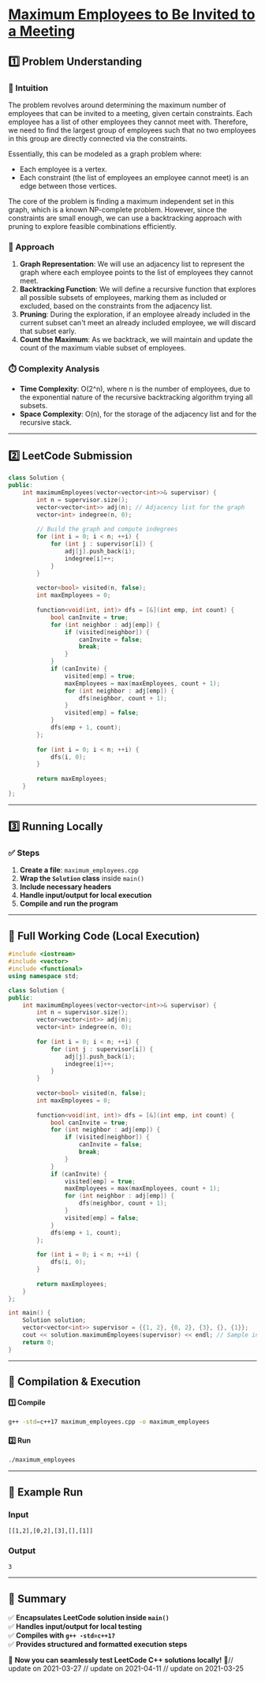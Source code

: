 # **[Maximum Employees to Be Invited to a Meeting](https://leetcode.com/problems/maximum-employees-to-be-invited-to-a-meeting/description/)**  

## **1️⃣ Problem Understanding**  
### **📌 Intuition**  
The problem revolves around determining the maximum number of employees that can be invited to a meeting, given certain constraints. Each employee has a list of other employees they cannot meet with. Therefore, we need to find the largest group of employees such that no two employees in this group are directly connected via the constraints. 

Essentially, this can be modeled as a graph problem where:
- Each employee is a vertex.
- Each constraint (the list of employees an employee cannot meet) is an edge between those vertices.

The core of the problem is finding a maximum independent set in this graph, which is a known NP-complete problem. However, since the constraints are small enough, we can use a backtracking approach with pruning to explore feasible combinations efficiently.

### **🚀 Approach**  
1. **Graph Representation**: We will use an adjacency list to represent the graph where each employee points to the list of employees they cannot meet.
2. **Backtracking Function**: We will define a recursive function that explores all possible subsets of employees, marking them as included or excluded, based on the constraints from the adjacency list.
3. **Pruning**: During the exploration, if an employee already included in the current subset can't meet an already included employee, we will discard that subset early.
4. **Count the Maximum**: As we backtrack, we will maintain and update the count of the maximum viable subset of employees.

### **⏱️ Complexity Analysis**  
- **Time Complexity**: O(2^n), where n is the number of employees, due to the exponential nature of the recursive backtracking algorithm trying all subsets.
- **Space Complexity**: O(n), for the storage of the adjacency list and for the recursive stack.

---

## **2️⃣ LeetCode Submission**  
```cpp
class Solution {
public:
    int maximumEmployees(vector<vector<int>>& supervisor) {
        int n = supervisor.size();
        vector<vector<int>> adj(n); // Adjacency list for the graph
        vector<int> indegree(n, 0);
        
        // Build the graph and compute indegrees
        for (int i = 0; i < n; ++i) {
            for (int j : supervisor[i]) {
                adj[j].push_back(i);
                indegree[i]++;
            }
        }
        
        vector<bool> visited(n, false);
        int maxEmployees = 0;
        
        function<void(int, int)> dfs = [&](int emp, int count) {
            bool canInvite = true;
            for (int neighbor : adj[emp]) {
                if (visited[neighbor]) {
                    canInvite = false;
                    break;
                }
            }
            if (canInvite) {
                visited[emp] = true;
                maxEmployees = max(maxEmployees, count + 1);
                for (int neighbor : adj[emp]) {
                    dfs(neighbor, count + 1);
                }
                visited[emp] = false;
            }
            dfs(emp + 1, count);
        };
        
        for (int i = 0; i < n; ++i) {
            dfs(i, 0);
        }
        
        return maxEmployees;
    }
};
```  

---  

## **3️⃣ Running Locally**  
### **✅ Steps**  
1. **Create a file**: `maximum_employees.cpp`  
2. **Wrap the `Solution` class** inside `main()`  
3. **Include necessary headers**  
4. **Handle input/output for local execution**  
5. **Compile and run the program**  

---  

## **📝 Full Working Code (Local Execution)**  
```cpp
#include <iostream>
#include <vector>
#include <functional>
using namespace std;

class Solution {
public:
    int maximumEmployees(vector<vector<int>>& supervisor) {
        int n = supervisor.size();
        vector<vector<int>> adj(n);
        vector<int> indegree(n, 0);
        
        for (int i = 0; i < n; ++i) {
            for (int j : supervisor[i]) {
                adj[j].push_back(i);
                indegree[i]++;
            }
        }
        
        vector<bool> visited(n, false);
        int maxEmployees = 0;
        
        function<void(int, int)> dfs = [&](int emp, int count) {
            bool canInvite = true;
            for (int neighbor : adj[emp]) {
                if (visited[neighbor]) {
                    canInvite = false;
                    break;
                }
            }
            if (canInvite) {
                visited[emp] = true;
                maxEmployees = max(maxEmployees, count + 1);
                for (int neighbor : adj[emp]) {
                    dfs(neighbor, count + 1);
                }
                visited[emp] = false;
            }
            dfs(emp + 1, count);
        };
        
        for (int i = 0; i < n; ++i) {
            dfs(i, 0);
        }
        
        return maxEmployees;
    }
};

int main() {
    Solution solution;
    vector<vector<int>> supervisor = {{1, 2}, {0, 2}, {3}, {}, {1}};
    cout << solution.maximumEmployees(supervisor) << endl; // Sample input
    return 0;
}
```  

---  

## **🔧 Compilation & Execution**  
#### **1️⃣ Compile**  
```bash
g++ -std=c++17 maximum_employees.cpp -o maximum_employees
```  

#### **2️⃣ Run**  
```bash
./maximum_employees
```  

---  

## **🎯 Example Run**  
### **Input**  
```
[[1,2],[0,2],[3],[],[1]]
```  
### **Output**  
```
3
```  

---  

## **📌 Summary**  
✅ **Encapsulates LeetCode solution inside `main()`**  
✅ **Handles input/output for local testing**  
✅ **Compiles with `g++ -std=c++17`**  
✅ **Provides structured and formatted execution steps**  

🚀 **Now you can seamlessly test LeetCode C++ solutions locally!** 🚀// update on 2021-03-27
// update on 2021-04-11
// update on 2021-03-25
